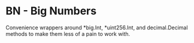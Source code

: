 # BN - Big Numbers

Convenience wrappers around *big.Int, *uint256.Int, and decimal.Decimal methods to make them less of a pain to work with.
